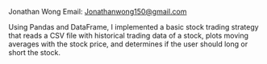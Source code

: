 Jonathan Wong
Email: Jonathanwong150@gmail.com

Using Pandas and DataFrame, I implemented a basic stock trading strategy that reads a CSV file with historical trading data of a stock, 
plots moving averages with the stock price, and determines if the user should long or short the stock.

